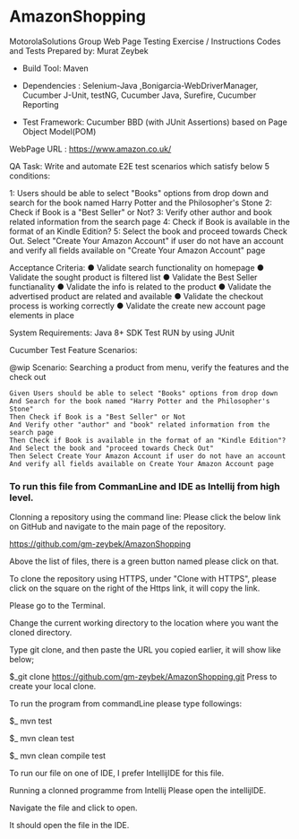 # AmazonShopping



MotorolaSolutions Group Web Page Testing Exercise / Instructions
Codes and Tests Prepared by: Murat Zeybek

- Build Tool: Maven 
- Dependencies : Selenium-Java ,Bonigarcia-WebDriverManager, Cucumber J-Unit, testNG, Cucumber Java, Surefire, Cucumber Reporting

- Test Framework: Cucumber BBD (with JUnit Assertions) based on Page Object Model(POM)

WebPage URL :
https://www.amazon.co.uk/


QA Task:
Write and automate E2E test scenarios which satisfy below 5 conditions:

1: Users should be able to select "Books" options from drop down and search for the book named Harry Potter and the Philosopher's Stone
2: Check if Book is a "Best Seller" or Not?
3: Verify other author and book related information from the search page
4: Check if Book is available in the format of an Kindle Edition?
5: Select the book and proceed towards Check Out. Select "Create Your Amazon Account" if user do not have an account and verify all fields available on "Create Your Amazon Account" page  

Acceptance Criteria:
● Validate search functionality on homepage
● Validate the sought product is filtered list
● Validate the Best Seller functianality
● Validate the info is related to the product 
● Validate the advertised product are related and available
● Validate the checkout process is working correctly
● Validate the create new account page elements in place

System Requirements:
Java 8+ SDK
Test RUN by using JUnit



Cucumber Test Feature Scenarios:

  @wip
  Scenario: Searching a product from menu, verify the features and the check out
  
    Given Users should be able to select "Books" options from drop down
    And Search for the book named "Harry Potter and the Philosopher's Stone"
    Then Check if Book is a "Best Seller" or Not
    And Verify other "author" and "book" related information from the search page
    Then Check if Book is available in the format of an "Kindle Edition"?
    And Select the book and "proceed towards Check Out"
    Then Select Create Your Amazon Account if user do not have an account
    And verify all fields available on Create Your Amazon Account page
   


### To run this file from CommanLine and IDE as Intellij from high level.

Clonning a repository using the command line: Please click the below link on GitHub and navigate to the main page of the repository.

https://github.com/gm-zeybek/AmazonShopping

Above the list of files, there is a green button named please click on that.

To clone the repository using HTTPS, under "Clone with HTTPS", please click on the square on the right of the Https link, it will copy the link.

Please go to the Terminal.

Change the current working directory to the location where you want the cloned directory.

Type git clone, and then paste the URL you copied earlier, it will show like below;

$_git clone https://github.com/gm-zeybek/AmazonShopping.git Press to create your local clone.

To run the program from commandLine please type followings:

$_ mvn test

$_ mvn clean test

$_ mvn clean compile test

To run our file on one of IDE, I prefer IntellijIDE for this file.

Running a clonned programme from Intellij Please open the intellijIDE.

Navigate the file and click to open.

It should open the file in the IDE.
